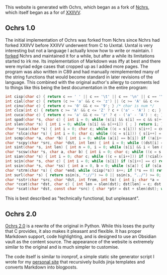 This website is generated with Ochrs, which began as a fork of [Nchrs](https://nchrs.xyz), which itself began as a for of [XXIIVV](https://wiki.xxiivv.com/site/home.html).

## Ochrs 1.0

The initial implementation of Ochrs was forked from Nchrs since Nchrs had forked XXIIVV before XXIIVV underwent from C to Uxntal.  Uxntal is very interesting but not a language I actually know how to write or maintain. I [forked](https://github.com/pavo-etc/legacy-notes) Nchrs and maintained it for a while, but after a while its limitations started to irk me. Its implementation of Markdown was iffy at best and there were myriad edge cases that cropped up as I added more pages. The program was also written in C89 and had manually reimplemented many of the string functions that would become standard in later revisions of the language. This combined with the original author's allergy to comments led to things like this being the best documentation in the entire program:

```C
int cisp(char c) { return c == ' ' || c == '\t' || c == '\n' || c == '\r'; } /* char is space */
int cial(char c) { return (c >= 'a' && c <= 'z') || (c >= 'A' && c <= 'Z'); }/* char is alpha */
int cinu(char c) { return c >= '0' && c <= '9'; } /* char is num */
int clca(int c) { return c >= 'A' && c <= 'Z' ? c + ('a' - 'A') : c; } /* char to lowercase */
int cuca(char c) { return c >= 'a' && c <= 'z' ? c - ('a' - 'A') : c; } /* char to uppercase */
int spad(char *s, char c) { int i = 0; while (s[i] && s[i] == c && s[++i]) { ; } return i; } /* string count padding */
int slen(char *s) { int i = 0; while (s[i] && s[++i]) { ; } return i; } /* string length */
char *suca(char *s) { int i = 0; char c; while ((c = s[i])) s[i++] = cuca(c);return s; } /* string to uppercase */
char *slca(char *s) { int i = 0; char c; while ((c = s[i])) { s[i++] = clca(c); } return s; } /* string to lowercase */
int scmp(char *a, char *b) { int i = 0; while (a[i] == b[i]) if (!a[i++]) return 1; return 0; } /* string compare */
char *scpy(char *src, char *dst, int len) { int i = 0; while ((dst[i] = src[i]) && i < len - 2) i++; dst[i + 1] = '\0'; return dst; } /* string copy */
int sint(char *s, int len) { int n = 0, i = 0; while (s[i] && i < len && (s[i] >= '0' && s[i] <= '9')) n = n * 10 + (s[i++] - '0'); return n; } /* string to num */
char *scsw(char *s, char a, char b) { int i = 0; char c; while ((c = s[i])) s[i++] = c == a ? b : c; return s; } /* string char swap */
int sian(char *s) { int i = 0; char c; while ((c = s[i++])) if (!cial(c) && !cinu(c) && !cisp(c)) return 0; return 1; } /* string is alphanum */
int scin(char *s, char c) { int i = 0; while (s[i]) if (s[i++] == c) return i - 1; return -1; } /* string char index */
int ssin(char *s, char *ss) { int a = 0, b = 0; while (s[a]) { if (s[a] == ss[b]) { if (!ss[b + 1]) return a - b; b++; } else b = 0; a++; } return -1; } /* string substring index */
char *strm(char *s) { char *end; while (cisp(*s)) s++; if (*s == 0) return s; end = s + slen(s) - 1; while (end > s && cisp(*end)) end--; end[1] = '\0'; return s; }
int surl(char *s) { return ssin(s, "://") >= 0 || ssin(s, "../") >= 0; } /* string is url */
char *sstr(char *src, char *dst, int from, int to) { int i; char *a = (char *)src + from, *b = (char *)dst; for(i = 0; i < to; i++) b[i] = a[i]; dst[to] = '\0'; return dst; }
char *ccat(char *dst, char c) { int len = slen(dst); dst[len] = c; dst[len + 1] = '\0'; return dst; }
char *scat(char *dst, const char *src) { char *ptr = dst + slen(dst); while (*src) { *ptr++ = *src++; } *ptr = '\0'; return dst; }
```

This is best described as "technically functional, but unpleasant".

## Ochrs 2.0

[Ochrs 2.0](https://github.com/pavo-etc/notes/tree/main/generator) is a rewrite of the original in Python. While this loses the purity that C provides, it also makes it pleasant and flexible.  It has proper Markdown support, code highlighting, and is designed to use an Obsidian vault as the content source.  The appearance of the website is extremely similar to the original and is much simpler to customise.

The code itself is similar to ironprof, a simple static site generator script I wrote for my [personal site](https://zachmanson.com) that recursively builds jinja templates and converts Markdown into blogposts.